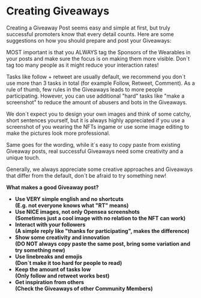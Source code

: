 # Creating Giveaways

Creating a Giveaway Post seems easy and simple at first, but truly successful promoters know that every detail counts. Here are some suggestions on how you should prepare and post your Giveaways:

MOST important is that you ALWAYS tag the Sponsors of the Wearables in your posts and make sure the focus is on making them more visible. Don´t tag too many people as it might reduce your interaction rates!

Tasks like follow + retweet are usually default, we recommend you don´t use more than 3 tasks in total (for example Follow, Retweet, Comment). As a rule of thumb, few rules in the Giveaways leads to more people participating. However, you can use additional "hard" tasks like "make a screenshot" to reduce the amount of abusers and bots in the Giveaways.

We don´t expect you to design your own images and think of some catchy, short sentences yourself, but it is always highly appreciated if you use a screenshot of you wearing the NFTs ingame or use some image editing to make the pictures look more professional.&#x20;

Same goes for the wording, while it´s easy to copy paste from existing Giveaway posts, real successful Giveaways need some creativity and a unique touch.&#x20;

Generally, we always appreciate some creative approaches and Giveaways that differ from the default, don´t be afraid to try something new!

**What makes a good Giveaway post?**

* **Use VERY simple english and no shortcuts**\
  **(E.g. not everyone knows what "RT" means)**
* **Use NICE images, not only Opensea screenshots**\
  **(Sometimes just a cool image with no relation to the NFT can work)**
* **Interact with your followers**\
  **(A simple reply like "thanks for participating", makes the difference)**
* **Show some creativity and innovation**\
  **(DO NOT always copy paste the same post, bring some variation and try something new)**
* **Use linebreaks and emojis**\
  **(Don´t make it too hard for people to read)**
* **Keep the amount of tasks low**\
  **(Only follow and retweet works best)**
* **Get inspiration from others**\
  **(Check the Giveaways of other Community Members)**
